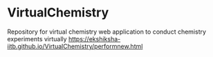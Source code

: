 # VirtualChemistry
Repository for virtual chemistry web application to conduct chemistry experiments virtually
https://ekshiksha-iitb.github.io/VirtualChemistry/performnew.html
